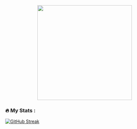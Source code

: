 <div id="header" align="center">
  <img src="https://media.tenor.com/IF2JdxzmyN4AAAAi/coding-girl.gif" width="300"/>
</div>

### :fire: My Stats :

[![GitHub Streak](http://github-readme-streak-stats.herokuapp.com?user=ValentinaFediakova&short_numbers=true)](https://git.io/streak-stats)
